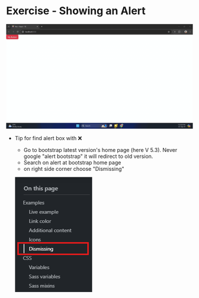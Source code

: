 # Exercise - Showing an Alert

![](assets/alert-gif.gif)
- Tip for find alert box with ❌
	- Go to bootstrap latest version's home page (here V 5.3). Never google "alert bootstrap" it will redirect to old version.
	- Search on alert at bootstrap home page
	- on right side corner choose "Dismissing"
  
    ![](assets/Pasted%20image%2020240901193820.png)